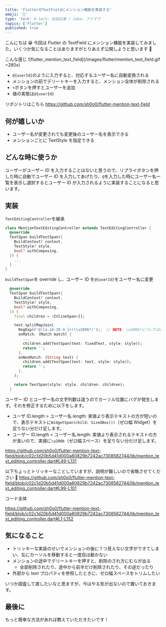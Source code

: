 ```yaml
---
title: 'FlutterのTextFieldにメンション機能を実装する'
emoji: '🕌'
type: 'tech' # tech: 技術記事 / idea: アイデア
topics: ['Flutter']
published: true
---
```


こんにちは 😁
今回は Flutter の TextField にメンション機能を実装してみました。いくつか気になることはありますがとりあえず公開しようと思います 🎉

こんな感じ
![flutter_mention_text_field](/images/flutter/mention_text_field.gif =280x)

- `@{userId}`のように入力すると、対応するユーザー名に自動変換される
- メンションの前でデリートキーを入力すると、メンション全体が削除される
- `+`ボタンを押すとユーザーを追加
- 値の実態は`@{userId}`

リポジトリはこちら
https://github.com/sh0o0/flutter-mention-text-field

## 何が嬉しいか

- ユーザー名が変更されても変更後のユーザー名を表示できる
- メンションごとに TextStyle を指定できる

## どんな時に使うか

ユーザーがユーザー ID を入力することはないと思うので、リプライボタンを押した時に自動でユーザー ID を入力してあげたり、`@`を入力した時にユーザー名一覧を表示し選択するとユーザー ID が入力されるように実装することになると思います。

## 実装

`TextEditingController`を継承

```dart
class MentionTextEditingController extends TextEditingController {
  @override
  TextSpan buildTextSpan({
    BuildContext? context,
    TextStyle? style,
    bool? withComposing,
  }) {
    ...
  }
}
```

`buildTextSpan`を override し、ユーザー ID を`@{userId}`をユーザー名に変更

```dart
  @override
  TextSpan buildTextSpan({
    BuildContext? context,
    TextStyle? style,
    bool? withComposing,
  }) {
    final children = <InlineSpan>[];

    text.splitMapJoin(
      RegExp(r'@([a-zA-Z0-9_]+)(\u200b*)');,　// NOTE: \u200b*については後ほど説明します。
      onMatch: (Match match) {
        ...
        children.add(TextSpan(text: fixedText, style: style));
        return '';
      },
      onNonMatch: (String text) {
        children.add(TextSpan(text: text, style: style));
        return '';
      },
    );

    return TextSpan(style: style, children: children);
  }
```

ユーザー ID とユーザー名の文字列数は違うのでカーソル位置にバグが発生します。それを修正するために以下をします。

- ユーザ ID.length > ユーザー名.length: 実値より表示テキストの方が短いので、表示テキストに`WidgetSpan(child: SizedBox())`（ゼロ幅 Widget）を足りない分だけ足します。
- ユーザー ID.length < ユーザー名.length: 実値より表示されるテキストの方が長いので、実値に`\u200b`（ゼロ幅スペース）を足りない分だけ足します。

https://github.com/sh0o0/flutter-mention-text-field/blob/c02c1d20b5d41d000a80829b7242ac7308582744/lib/mention_text_editing_controller.dart#L49-L131

以下ちょっとトリッキーなことしていますが、説明が難しいので省略させてください 🙏
https://github.com/sh0o0/flutter-mention-text-field/blob/c02c1d20b5d41d000a80829b7242ac7308582744/lib/mention_text_editing_controller.dart#L99-L101

コード全体

https://github.com/sh0o0/flutter-mention-text-field/blob/c02c1d20b5d41d000a80829b7242ac7308582744/lib/mention_text_editing_controller.dart#L1-L152

## 気になること

- トリッキーな実装のせいでメンションの後に 1 つ見えない文字ができてしまい、左にカーソルを移動すると一度目は動かない
- メンションの途中でデリートキーを押すと、削除のされ方にむらが出る
  - 全部削除されたり、途中から前半だけ削除されたり、その逆だったり
- 外部から text プロパティを参照したときに、ゼロ幅スペースをトリムしたい

いつか調査して直したいなと思ますが、今はやる気が出ないので置いておきます。

## 最後に

もっと簡単な方法があれば教えていただきたいです！
